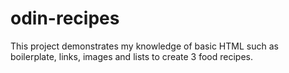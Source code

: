 # odin-recipes
This project demonstrates my knowledge of basic HTML such as boilerplate, links, images and lists to create 3 food recipes.
